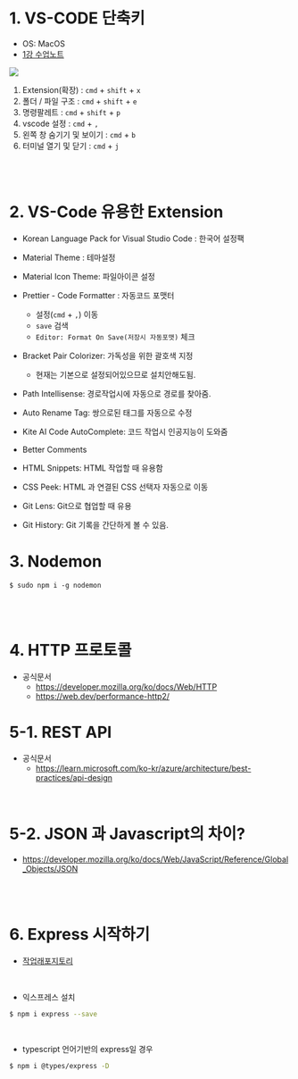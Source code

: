 # 1. VS-CODE 단축키

- OS: MacOS
- [1강 수업노트](https://github.com/amamov/teaching-nestjs-a-to-z/tree/main/01%20%EC%B2%AB%20%EC%8B%9C%EC%9E%91)


![](https://github.com/amamov/teaching-nestjs-a-to-z/blob/main/01%20%EC%B2%AB%20%EC%8B%9C%EC%9E%91/images/vscode.png)

1. Extension(확장) : `cmd` + `shift` + `x`
2. 폴더 / 파일 구조 : `cmd` + `shift` + `e`
3. 명령팔레트 : `cmd` + `shift` + `p`
4. vscode 설정 : `cmd` + `,`
5. 왼쪽 창 숨기기 및 보이기 : `cmd` + `b`
6. 터미널 열기 및 닫기 : `cmd` + `j`


<br><br>

# 2. VS-Code 유용한 Extension

- Korean Language Pack for Visual Studio Code : 한국어 설정팩
- Material Theme : 테마설정
- Material Icon Theme: 파일아이콘 설정
- Prettier - Code Formatter : 자동코드 포맷터
  - 설정(`cmd` + `,`) 이동
  - `save` 검색
  - `Editor: Format On Save(저장시 자동포맷)` 체크


- Bracket Pair Colorizer: 가독성을 위한 괄호색 지정
  - 현재는 기본으로 설정되어있으므로 설치안해도됨.


- Path Intellisense: 경로작업시에 자동으로 경로를 찾아줌.
- Auto Rename Tag: 쌍으로된 태그를 자동으로 수정
- Kite AI Code AutoComplete: 코드 작업시 인공지능이 도와줌
- Better Comments
- HTML Snippets: HTML 작업할 때 유용함
- CSS Peek: HTML 과 연결된 CSS 선택자 자동으로 이동
- Git Lens: Git으로 협업할 때 유용
- Git History: Git 기록을 간단하게 볼 수 있음.


# 3. Nodemon

```
$ sudo npm i -g nodemon
```


<br><br>

# 4. HTTP 프로토콜

- 공식문서
  - https://developer.mozilla.org/ko/docs/Web/HTTP
  - https://web.dev/performance-http2/


# 5-1. REST API

- 공식문서
  - https://learn.microsoft.com/ko-kr/azure/architecture/best-practices/api-design


<br>


# 5-2. JSON 과 Javascript의 차이?
- https://developer.mozilla.org/ko/docs/Web/JavaScript/Reference/Global_Objects/JSON


<br><br>

# 6. Express 시작하기

- [작업래포지토리](./01/letsStart)

<br>

- 익스프레스 설치

```bash
$ npm i express --save
```

<br>

- typescript 언어기반의 express일 경우

```bash
$ npm i @types/express -D
```
